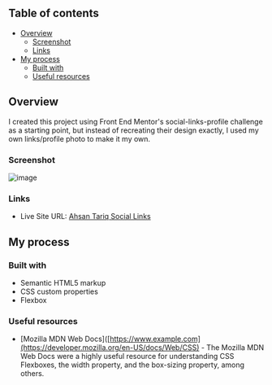 ## Table of contents

- [Overview](#overview)
  - [Screenshot](#screenshot)
  - [Links](#links)
- [My process](#my-process)
  - [Built with](#built-with)
  - [Useful resources](#useful-resources)

## Overview

I created this project using Front End Mentor's social-links-profile challenge as a starting point, but instead of recreating their design exactly, I used my own links/profile photo to make it my own. 

### Screenshot

![image](https://github.com/user-attachments/assets/30f94abf-5304-4eb2-a369-4a5307dd4439)


### Links

- Live Site URL: [Ahsan Tariq Social Links](https://ahsanwritescode.github.io/social-links-profile/)

## My process

### Built with

- Semantic HTML5 markup
- CSS custom properties
- Flexbox

### Useful resources

- [Mozilla MDN Web Docs]([https://www.example.com](https://developer.mozilla.org/en-US/docs/Web/CSS) - The Mozilla MDN Web Docs were a highly useful resource for understanding CSS Flexboxes, the width property, and the box-sizing property, among others.





